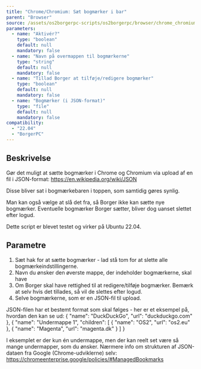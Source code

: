 ```yaml
---
title: "Chrome/Chromium: Sæt bogmærker i bar"
parent: "Browser"
source: /assets/os2borgerpc-scripts/os2borgerpc/browser/chrome_chromium_policy_bookmarks.sh
parameters:
  - name: "Aktivér?"
    type: "boolean"
    default: null
    mandatory: false
  - name: "Navn på overmappen til bogmærkerne"
    type: "string"
    default: null
    mandatory: false
  - name: "Tillad Borger at tilføje/redigere bogmærker"
    type: "boolean"
    default: null
    mandatory: false
  - name: "Bogmærker (i JSON-format)"
    type: "file"
    default: null
    mandatory: false
compatibility:  
  - "22.04"
  - "BorgerPC"
---
```


## Beskrivelse
Gør det muligt at sætte bogmærker i Chrome og Chromium via upload af en fil i JSON-format: https://en.wikipedia.org/wiki/JSON

Disse bliver sat i bogmærkebaren i toppen, som samtidig gøres synlig.

Man kan også vælge at slå det fra, så Borger ikke kan sætte nye bogmærker. Eventuelle bogmærker Borger sætter, bliver dog uanset slettet efter logud.

Dette script er blevet testet og virker på Ubuntu 22.04.

## Parametre
1. Sæt hak for at sætte bogmærker - lad stå tom for at slette alle bogmærkeindstillingerne.
2. Navn du ønsker den øverste mappe, der indeholder bogmærkerne, skal have
3. Om Borger skal have rettighed til at redigere/tilføje bogmærker. Bemærk at selv hvis det tillades, så vil de slettes efter logud.
4. Selve bogmærkerne, som er en JSON-fil til upload.

JSON-filen har et bestemt format som skal følges - her er et eksempel på, hvordan den kan se ud:
{
  "name": "DuckDuckGo",
  "url": "duckduckgo.com"
},
{
  "name": "Undermappe 1",
  "children": [
    {
      "name":  "OS2",
      "url": "os2.eu"
    },
    {
      "name":  "Magenta",
      "url": "magenta.dk"
    }
  ]
}

I eksemplet er der kun én undermappe, men der kan reelt set være så mange undermapper, som du ønsker.
Nærmere info om strukturen af JSON-dataen fra Google (Chrome-udviklerne) selv:
https://chromeenterprise.google/policies/#ManagedBookmarks

